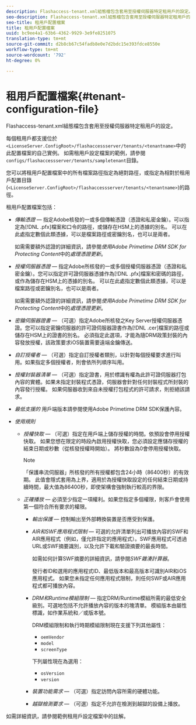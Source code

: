 ```yaml
---
description: Flashaccess-tenant.xml組態檔包含套用至授權伺服器特定租用戶的設定。
seo-description: Flashaccess-tenant.xml組態檔包含套用至授權伺服器特定租用戶的設定。
seo-title: 租用戶配置檔案
title: 租用戶配置檔案
uuid: bc9ee4a1-63b6-4362-9929-3e9fe8251075
translation-type: tm+mt
source-git-commit: d2b8cb67c54fadb8e0e7d2bdc15e393fdce8550e
workflow-type: tm+mt
source-wordcount: '792'
ht-degree: 0%

---
```



# 租用戶配置檔案{#tenant-configuration-file}

Flashaccess-tenant.xml組態檔包含套用至授權伺服器特定租用戶的設定。

每個租用戶都支援位於`<LicenseServer.ConfigRoot>/flashaccessserver/tenants/<tenantname>`中的此配置檔案的自己實例。 如需租用戶設定檔案的範例，請參閱`configs/flashaccessserver/tenants/sampletenant`目錄。

您可以將租用戶配置檔案中的所有檔案路徑指定為絕對路徑，或指定為相對於租用戶配置目錄(`<LicenseServer.ConfigRoot>/flashaccessserver/tenants/<tenantname>`)的路徑。

租用戶配置檔案包括：

* *傳輸憑證* — 指定Adobe核發的一或多個傳輸憑證（憑證和私密金鑰）。可以指定為[!DNL .pfx]檔案和口令的路徑，或儲存在HSM上的憑據的別名。 可以在此處指定數個此類憑據，可以是檔案路徑或密鑰別名，也可以是兩者。

   如需需要額外認證的詳細資訊，請參閱&#x200B;*使用Adobe Primetime DRM SDK for Protecting Content*&#x200B;中的&#x200B;*處理憑證更新*。

* *授權伺服器憑證* — 指定Adobe所核發的一或多個授權伺服器憑證（憑證和私密金鑰）。您可以指定許可證伺服器憑據作為[!DNL .pfx]檔案和密碼的路徑，或作為儲存在HSM上的憑據的別名。 可以在此處指定數個此類憑據，可以是檔案路徑或密鑰別名，也可以是兩者。

   如需需要額外認證的詳細資訊，請參閱&#x200B;*使用Adobe Primetime DRM SDK for Protecting Content*&#x200B;中的&#x200B;*處理憑證更新*。

* *密鑰伺服器證書* — （可選）指定Adobe所核發之Key Server授權伺服器憑證。您可以指定密鑰伺服器的許可證伺服器證書作為[!DNL .cer]檔案的路徑或儲存在HSM上的證書的別名。 必須指定此選項，才能為隨DRM政策封裝的內容發放授權，該政策要求iOS裝置需要遠端金鑰傳送。

* *自訂授權者* — （可選）指定自訂授權者類別，以針對每個授權要求進行叫用。如果指定多個授權者，則會依所列順序叫用。
* *授權封裝器清單* — （可選）指定證書，用於標識有權為此許可證伺服器打包內容的實體。如果未指定封裝程式憑證，伺服器會針對任何封裝程式所封裝的內容發行授權。 如果伺服器收到來自未授權打包程式的許可請求，則拒絕該請求。
* *最低支援的* 用戶端版本請參閱使用Adobe Primetime DRM SDK保護內容。

* *使用規則*

   * *授權快取* — （可選）指定在用戶端上儲存授權的時間。依預設會停用授權快取。 如果您想在限定的時段內啟用授權快取，您必須設定應儲存授權的結束日期或秒數（從核發授權時開始）。 將秒數設為0會停用授權快取。

      >[!NOTE]
      >
      >「保護串流伺服器」所核發的所有授權都包含24小時（86400秒）的有效期。 此值會隱式套用為上界，適用於為授權快取設定的任何結束日期或持續時間，最大值為86400秒，即使架構會強制執行較高的界限。

   * *正確播放* — 必須至少指定一項權利。如果您指定多個權限，則客戶會使用第一個符合所有要求的權限。

      * *輸出保護* — 控制輸出至外部轉換裝置是否應受到保護。
      * *AIR和SWF應用程式限制* — 可選的允許清單列出可播放內容的SWF和AIR應用程式（例如，僅允許指定的應用程式）。SWF應用程式可透過URL或SWF摘要識別，以及允許下載和驗證摘要的最長時間。

         如需如何計算SWF摘要的詳細資訊，請參閱&#x200B;*SWF雜湊計算器*。

         發行者ID和選用的應用程式ID、最低版本和最高版本可識別AIR和iOS應用程式。 如果您未指定任何應用程式限制，則任何SWF或AIR應用程式都可播放內容。

      * *DRM和Runtime模組限制* — 指定DRM/Runtime模組所需的最低安全級別。可選地包括不允許播放內容的版本的塊清單。 模組版本由屬性標識，如作業系統和／或版本號。

         DRM模組限制和執行時期模組限制現在支援下列其他屬性：

         * `oemVendor`
         * `model`
         * `screenType`

         下列屬性現在為選用：

         * `osVersion`
         * `version`
      * *裝置功能需求* — （可選）指定訪問內容所需的硬體功能。
      * *越獄檢測要求* — （可選）指定不允許在檢測到越獄的設備上播放。



如需詳細資訊，請參閱範例租用戶設定檔案中的註解。
